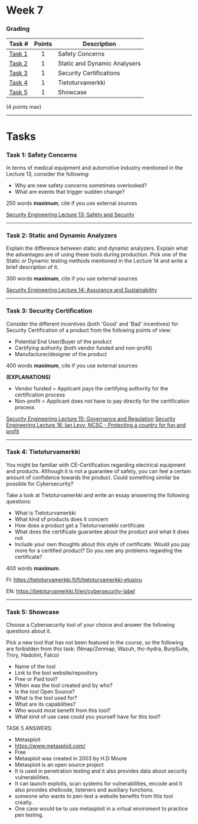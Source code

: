 # Week 7

### Grading

| Task #                                         | Points | Description                  |
| ---------------------------------------------- | :----: | ---------------------------- |
| [Task 1](#task-1-safety-concerns)              |   1    | Safety Concerns              |
| [Task 2](#task-2-static-and-dynamic-analyzers) |   1    | Static and Dynamic Analysers |
| [Task 3](#task-3-security-certification)       |   1    | Security Certifications      |
| [Task 4](#task-4-tietoturvamerkki)             |   1    | Tietoturvamerkki             |
| [Task 5](#task-5-showcase)                     |   1    | Showcase                     |

(4 points max)

---

# Tasks

### Task 1: Safety Concerns

In terms of medical equipment and automotive industry mentioned in the Lecture 13, consider the following:

- Why are new safety concerns sometimes overlooked?
- What are events that trigger sudden change?

250 words **maximum**, cite if you use external sources

[Security Engineering Lecture 13: Safety and Security](https://www.youtube.com/watch?v=uZkQtnHKcJ4)

---

### Task 2: Static and Dynamic Analyzers

Explain the difference between static and dynamic analyzers. Explain what the advantages are of using these tools during production. Pick one of the Static or Dynamic testing methods mentioned in the Lecture 14 and write a brief description of it.

300 words **maximum**, cite if you use external sources

[Security Engineering Lecture 14: Assurance and Sustainability](https://www.youtube.com/watch?v=cmWQF2FDlG8)

---

### Task 3: Security Certification

Consider the different incentives (both 'Good' and 'Bad' incentives) for Security Certification of a product from the following points of view:

- Potential End User/Buyer of the product
- Certifying authority (both vendor funded and non-profit)
- Manufacturer/designer of the product

400 words **maximum**, cite if you use external sources

**(EXPLANATIONS)**

- Vendor funded = Applicant pays the certifying authority for the certification process
- Non-profit = Applicant does not have to pay directly for the certification process

[Security Engineering Lecture 15: Governance and Regulation](https://www.youtube.com/watch?v=PdMzMHizEaE)
[Security Engineering Lecture 16: Ian Levy, NCSC - Protecting a country for fun and profit](https://www.youtube.com/watch?v=qv6SS5FhdUk)

---

### Task 4: Tietoturvamerkki

You might be familiar with CE-Certification regarding electrical equipment and products. Although it is not a guarantee of safety, you can feel a certain amount of confidence towards the product. Could something similar be possible for Cybersecurity?

Take a look at Tietoturvamerkki and write an essay answering the following questions:

- What is Tietoturvamerkki
- What kind of products does it concern
- How does a product get a Tietoturvamekki certificate
- What does the certificate guarantee about the product and what it does not
- Include your own thoughts about this style of certificate. Would you pay more for a certified product? Do you see any problems regarding the certificate?

400 words **maximum**.

FI: https://tietoturvamerkki.fi/fi/tietoturvamerkki-etusivu

EN: https://tietoturvamerkki.fi/en/cybersecurity-label

---

### Task 5: Showcase

Choose a Cybersecurity tool of your choice and answer the following questions about it.

Pick a new tool that has not been featured in the course, so the following are forbidden from this task: (Nmap/Zenmap, Wazuh, thc-hydra, BurpSuite, Trivy, Hadolint, Falco)

- Name of the tool
- Link to the tool website/repository
- Free or Paid tool?
- When was the tool created and by who?
- Is the tool Open Source?
- What is the tool used for?
- What are its capabilities?
- Who would most benefit from this tool?
- What kind of use case could you yourself have for this tool?

TASK 5 ANSWERS:

- Metasploit
- https://www.metasploit.com/
- Free
- Metasploit was created in 2003 by H.D Moore
- Metasploit is an open source project
- It is used in penetration testing and it also provides data about security vulnerabilities.
- It can launch exploits, scan systems for vulnerabilities, encode and it also provides shellcode, listeners and auxiliary functions.
- someone who wants to pen-test a website benefits from this tool creatly.
- One case would be to use metasploit in a virtual enviroment to practice pen testing.
